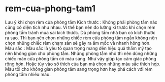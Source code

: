 # rem-cua-phong-tam1
Lưu ý khi chọn rèm cửa phòng tắm Kích thước : Không phải phòng tắm nào cũng có diện tích như nhau. Vì thế bạn nên đo lường kĩ trước khi chọn rèm phòng tắm tránh mua sai kích thước. Dù phòng tắm nhà bạn có kích thước ra sao. Thì bạn nên chọn những chiếc rèm cửa phòng tắm ngắn không nên chọn những chiếc rèm chạm sàn sẽ gây ra ẩm mốc và nhanh hỏng hơn.  Màu sắc : Màu sắc là yếu tố quan trọng mang đến hiệu quả thẩm mỹ tạo nên không gian cho phòng tắm. Những phòng tắm nhỏ thì nên dùng những chiếc màn cửa phòng tắm có màu sáng. Như vậy giúp tạo cảm giác phòng rộng hơn. Hoặc tùy vào sở thích của bạn mà chọn những màu sắc thích hợp. Màu tối cho không gian phòng tắm sang trọng hơn hay phá cách với rèm phòng tắm nhiều màu.
